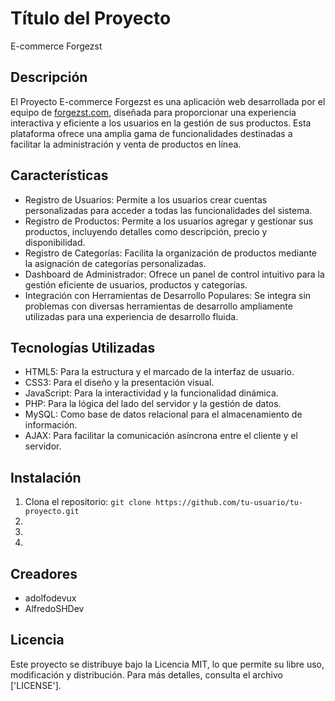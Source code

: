 # Título del Proyecto

E-commerce Forgezst

## Descripción

El Proyecto E-commerce Forgezst es una aplicación web desarrollada por el equipo de [forgezst.com](https://www.forgezst.com), diseñada para proporcionar una experiencia interactiva y eficiente a los usuarios en la gestión de sus productos. Esta plataforma ofrece una amplia gama de funcionalidades destinadas a facilitar la administración y venta de productos en línea.

## Características

- Registro de Usuarios: Permite a los usuarios crear cuentas personalizadas para acceder a todas las funcionalidades del sistema.
- Registro de Productos: Permite a los usuarios agregar y gestionar sus productos, incluyendo detalles como descripción, precio y disponibilidad.
- Registro de Categorías: Facilita la organización de productos mediante la asignación de categorías personalizadas.
- Dashboard de Administrador: Ofrece un panel de control intuitivo para la gestión eficiente de usuarios, productos y categorías.
- Integración con Herramientas de Desarrollo Populares: Se integra sin problemas con diversas herramientas de desarrollo ampliamente utilizadas para una experiencia de desarrollo fluida.

## Tecnologías Utilizadas

- HTML5: Para la estructura y el marcado de la interfaz de usuario.
- CSS3: Para el diseño y la presentación visual.
- JavaScript: Para la interactividad y la funcionalidad dinámica.
- PHP: Para la lógica del lado del servidor y la gestión de datos.
- MySQL: Como base de datos relacional para el almacenamiento de información.
- AJAX: Para facilitar la comunicación asíncrona entre el cliente y el servidor.

## Instalación

1. Clona el repositorio: `git clone https://github.com/tu-usuario/tu-proyecto.git`
2.
3.
4.

## Creadores

- adolfodevux
- AlfredoSHDev

## Licencia

Este proyecto se distribuye bajo la Licencia MIT, lo que permite su libre uso, modificación y distribución. Para más detalles, consulta el archivo ['LICENSE'].
